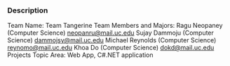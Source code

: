 ### Description
Team Name: Team Tangerine
Team Members and Majors: Ragu Neopaney (Computer Science) <neopanru@mail.uc.edu>
                         Sujay Dammoju (Computer Science) <dammojsy@mail.uc.edu>
                         Michael Reynolds (Computer Science) <reynomo@mail.uc.edu>
                         Khoa Do (Computer Science) <dokd@mail.uc.edu>
Projects Topic Area: Web App, C#.NET application